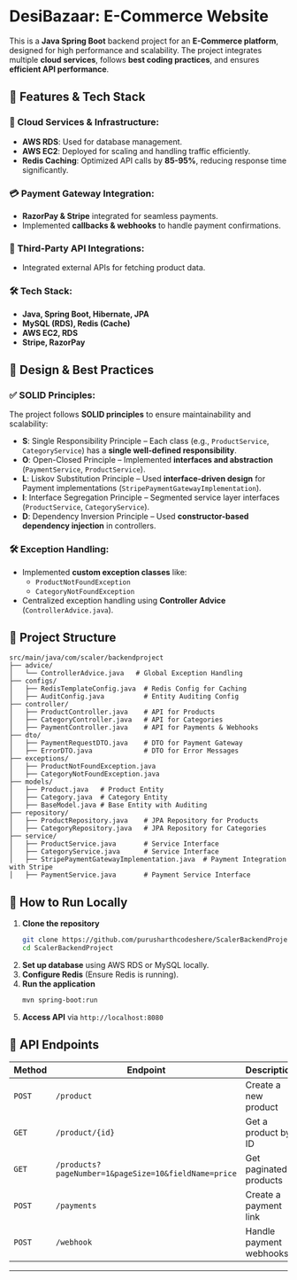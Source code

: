 # DesiBazaar: E-Commerce Website

This is a **Java Spring Boot** backend project for an **E-Commerce platform**, designed for high performance and scalability. The project integrates multiple **cloud services**, follows **best coding practices**, and ensures **efficient API performance**.

## 🚀 Features & Tech Stack

### 📌 Cloud Services & Infrastructure:
- **AWS RDS**: Used for database management.
- **AWS EC2**: Deployed for scaling and handling traffic efficiently.
- **Redis Caching**: Optimized API calls by **85-95%**, reducing response time significantly.

### 💳 Payment Gateway Integration:
- **RazorPay & Stripe** integrated for seamless payments.
- Implemented **callbacks & webhooks** to handle payment confirmations.

### 🔗 Third-Party API Integrations:
- Integrated external APIs for fetching product data.

### 🛠 Tech Stack:
- **Java, Spring Boot, Hibernate, JPA**
- **MySQL (RDS), Redis (Cache)**
- **AWS EC2, RDS**
- **Stripe, RazorPay**

## 🎯 Design & Best Practices

### ✅ SOLID Principles:
The project follows **SOLID principles** to ensure maintainability and scalability:
- **S**: Single Responsibility Principle – Each class (e.g., `ProductService`, `CategoryService`) has a **single well-defined responsibility**.
- **O**: Open-Closed Principle – Implemented **interfaces and abstraction** (`PaymentService`, `ProductService`).
- **L**: Liskov Substitution Principle – Used **interface-driven design** for Payment implementations (`StripePaymentGatewayImplementation`).
- **I**: Interface Segregation Principle – Segmented service layer interfaces (`ProductService`, `CategoryService`).
- **D**: Dependency Inversion Principle – Used **constructor-based dependency injection** in controllers.

### 🛠 Exception Handling:
- Implemented **custom exception classes** like:
  - `ProductNotFoundException`
  - `CategoryNotFoundException`
- Centralized exception handling using **Controller Advice** (`ControllerAdvice.java`).

## 📂 Project Structure
```
src/main/java/com/scaler/backendproject
├── advice/
│   └── ControllerAdvice.java   # Global Exception Handling
├── configs/
│   ├── RedisTemplateConfig.java  # Redis Config for Caching
│   ├── AuditConfig.java          # Entity Auditing Config
├── controller/
│   ├── ProductController.java    # API for Products
│   ├── CategoryController.java   # API for Categories
│   ├── PaymentController.java    # API for Payments & Webhooks
├── dto/
│   ├── PaymentRequestDTO.java    # DTO for Payment Gateway
│   ├── ErrorDTO.java             # DTO for Error Messages
├── exceptions/
│   ├── ProductNotFoundException.java
│   ├── CategoryNotFoundException.java
├── models/
│   ├── Product.java   # Product Entity
│   ├── Category.java  # Category Entity
│   ├── BaseModel.java # Base Entity with Auditing
├── repository/
│   ├── ProductRepository.java    # JPA Repository for Products
│   ├── CategoryRepository.java   # JPA Repository for Categories
├── service/
│   ├── ProductService.java       # Service Interface
│   ├── CategoryService.java      # Service Interface
│   ├── StripePaymentGatewayImplementation.java  # Payment Integration with Stripe
│   ├── PaymentService.java       # Payment Service Interface
```

## 🚀 How to Run Locally
1. **Clone the repository**  
   ```sh
   git clone https://github.com/purusharthcodeshere/ScalerBackendProject.git
   cd ScalerBackendProject
   ```
2. **Set up database** using AWS RDS or MySQL locally.
3. **Configure Redis** (Ensure Redis is running).
4. **Run the application**  
   ```sh
   mvn spring-boot:run
   ```
5. **Access API** via `http://localhost:8080`

## 📌 API Endpoints

| Method | Endpoint | Description |
|--------|----------|-------------|
| `POST` | `/product` | Create a new product |
| `GET` | `/product/{id}` | Get a product by ID |
| `GET` | `/products?pageNumber=1&pageSize=10&fieldName=price` | Get paginated products |
| `POST` | `/payments` | Create a payment link |
| `POST` | `/webhook` | Handle payment webhooks |

---
